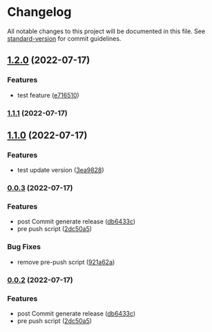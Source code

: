 # Changelog

All notable changes to this project will be documented in this file. See [standard-version](https://github.com/conventional-changelog/standard-version) for commit guidelines.

## [1.2.0](https://github.com/nicolasaigner/node-js-semantic/compare/v1.1.1...v1.2.0) (2022-07-17)


### Features

* test feature ([e716510](https://github.com/nicolasaigner/node-js-semantic/commit/e7165103c4336332d02ac4f3950942bc4e2b4a4f))

### [1.1.1](https://github.com/nicolasaigner/node-js-semantic/compare/v1.1.0...v1.1.1) (2022-07-17)

## [1.1.0](https://github.com/nicolasaigner/node-js-semantic/compare/v0.0.3...v1.1.0) (2022-07-17)


### Features

* test update version ([3ea9828](https://github.com/nicolasaigner/node-js-semantic/commit/3ea98282bfa4e27c2f67a10f306c6cf2d192d623))

### [0.0.3](https://github.com/nicolasaigner/node-js-semantic/compare/v0.0.1...v0.0.3) (2022-07-17)


### Features

* post Commit generate release ([db6433c](https://github.com/nicolasaigner/node-js-semantic/commit/db6433c32dd7730716a5fc618a1511e97071ca59))
* pre push script ([2dc50a5](https://github.com/nicolasaigner/node-js-semantic/commit/2dc50a5f1db032058fb72c8a398462ce3db391db))


### Bug Fixes

* remove pre-push script ([921a62a](https://github.com/nicolasaigner/node-js-semantic/commit/921a62ac74f47aab0c87c401bc4f84a47ff5d6bc))

### [0.0.2](https://github.com/nicolasaigner/node-js-semantic/compare/v0.0.1...v0.0.2) (2022-07-17)


### Features

* post Commit generate release ([db6433c](https://github.com/nicolasaigner/node-js-semantic/commit/db6433c32dd7730716a5fc618a1511e97071ca59))
* pre push script ([2dc50a5](https://github.com/nicolasaigner/node-js-semantic/commit/2dc50a5f1db032058fb72c8a398462ce3db391db))
